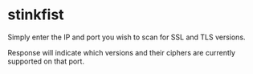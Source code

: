 # stinkfist

Simply enter the IP and port you wish to scan for SSL and TLS versions.

Response will indicate which versions and their ciphers are currently supported on that port.
